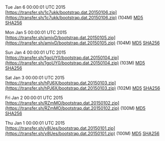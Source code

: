 Tue Jan  6 00:00:01 UTC 2015 [https://transfer.sh/1c7ukk/bootstrap.dat.20150106.zip](https://transfer.sh/1c7ukk/bootstrap.dat.20150106.zip) (104M) [MD5](https://transfer.sh/137ukY/md5.txt) [SHA256](https://transfer.sh/16RIv0/sha256.txt)

Mon Jan  5 00:00:01 UTC 2015 [https://transfer.sh/amivD/bootstrap.dat.20150105.zip](https://transfer.sh/amivD/bootstrap.dat.20150105.zip) (104M) [MD5](https://transfer.sh/OJfqw/md5.txt) [SHA256](https://transfer.sh/YEiR7/sha256.txt)

Sun Jan  4 00:00:01 UTC 2015 [https://transfer.sh/1goUY0/bootstrap.dat.20150104.zip](https://transfer.sh/1goUY0/bootstrap.dat.20150104.zip) (103M) [MD5](https://transfer.sh/sq7En/md5.txt) [SHA256](https://transfer.sh/Tl9xI/sha256.txt)

Sat Jan  3 00:00:01 UTC 2015 [https://transfer.sh/hPJ6X/bootstrap.dat.20150103.zip](https://transfer.sh/hPJ6X/bootstrap.dat.20150103.zip) (102M) [MD5](https://transfer.sh/18G7VT/md5.txt) [SHA256](https://transfer.sh/lInqb/sha256.txt)

Fri Jan  2 00:00:01 UTC 2015 [https://transfer.sh/RZmMO/bootstrap.dat.20150102.zip](https://transfer.sh/RZmMO/bootstrap.dat.20150102.zip) (100M) [MD5](https://transfer.sh/11Zgww/md5.txt) [SHA256](https://transfer.sh/9C1pf/sha256.txt)

Thu Jan  1 00:00:01 UTC 2015 [https://transfer.sh/y8Ues/bootstrap.dat.20150101.zip](https://transfer.sh/y8Ues/bootstrap.dat.20150101.zip) (100M) [MD5](https://transfer.sh/14QLe8/md5.txt) [SHA256](https://transfer.sh/12g2oo/sha256.txt)
